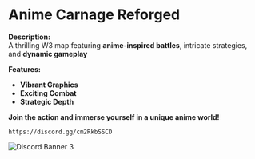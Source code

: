 # Anime Carnage Reforged

**Description:**  
A thrilling W3 map featuring **anime-inspired battles**, intricate strategies, and **dynamic gameplay**

**Features:**  
- **Vibrant Graphics**  
- **Exciting Combat**  
- **Strategic Depth**  

**Join the action and immerse yourself in a unique anime world!**
```
https://discord.gg/cm2RkbSSCD
```

![Discord Banner 3](https://discord.com/api/guilds/cm2RkbSSCD/widget.png?style=banner3)
